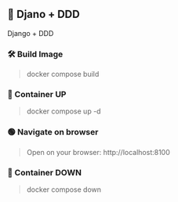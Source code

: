 ## 🧠 Djano + DDD
Django + DDD

### 🛠️ Build Image
> docker compose build

### 🐳 Container UP
> docker compose up -d

### 🟢 Navigate on browser 
> Open on your browser: http://localhost:8100

### 🛑 Container DOWN
> docker compose down